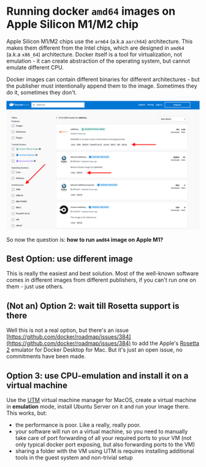 # Running docker `amd64` images on Apple Silicon M1/M2 chip

Apple Silicon M1/M2 chips use the `arm64` (a.k.a `aarch64`) architecture. This makes them different from the Intel chips, which are
designed in `amd64` (a.k.a `x86_64`) architecture. Docker itself is a tool for virtualization, not emulation - it can create abstraction
of the operating system, but cannot emulate different CPU.

Docker images can contain different binaries for different architectures - but the publisher must intentionally append them to the image.
Sometimes they do it, sometimes they don't.

[![macos-dockerhub-architectures.png](resources/macos-dockerhub-architectures.png)](resources/macos-dockerhub-architectures.png)

So now the question is: **how to run `amd64` image on Apple M1?**

## Best Option: use different image

This is really the easiest and best solution. Most of the well-known software comes in different images from different publishers,
if you can't run one on them - just use others.

## (Not an) Option 2: wait till Rosetta support is there

Well this is not a real option, but there's an issue
[https://github.com/docker/roadmap/issues/384](https://github.com/docker/roadmap/issues/384) to add the Apple's
[Rosetta 2](https://en.wikipedia.org/wiki/Rosetta_(software)) emulator for Docker Desktop for Mac. But it's just an open
issue, no commitments have been made.

## Option 3: use CPU-emulation and install it on a virtual machine

Use the [UTM](https://mac.getutm.app/) virtual machine manager for MacOS, create a virtual machine in **emulation** mode,
install Ubuntu Server on it and run your image there. This works, but:

* the performance is poor. Like a really, really poor.
* your software will run on a virtual machine, so you need to manually take care of port forwarding of all your required ports to your VM
  (not only typical docker port exposing, but also forwarding ports to the VM)
* sharing a folder with the VM using UTM is requires installing additional tools in the guest system and non-trivial setup
